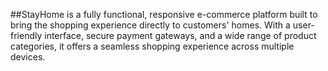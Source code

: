 
##StayHome is a fully functional, responsive e-commerce platform built to bring the shopping experience directly to customers' homes. With a user-friendly interface, secure payment gateways, 
and a wide range of product categories, it offers a seamless shopping experience across multiple devices.
